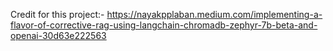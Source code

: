 Credit for this project:- https://nayakpplaban.medium.com/implementing-a-flavor-of-corrective-rag-using-langchain-chromadb-zephyr-7b-beta-and-openai-30d63e222563

